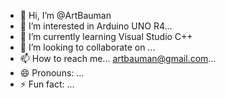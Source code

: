 - 👋 Hi, I’m @ArtBauman
- 👀 I’m interested in Arduino UNO R4...
- 🌱 I’m currently learning Visual Studio C++
- 💞️ I’m looking to collaborate on ...
- 📫 How to reach me... artbauman@gmail.com...
- 😄 Pronouns: ...
- ⚡ Fun fact: ...

<!---
ArtBauman/ArtBauman is a ✨ special ✨ repository because its `README.md` (this file) appears on your GitHub profile.
You can click the Preview link to take a look at your changes.
--->
